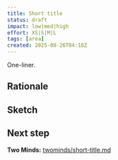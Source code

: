```yaml
---
title: Short title
status: draft
impact: low|med|high
effort: XS|S|M|L
tags: [area]
created: 2025-08-26T04:18Z
---
```


One-liner.

## Rationale
## Sketch
## Next step
**Two Minds:** [twominds/short-title.md](twominds/short-title.md)

